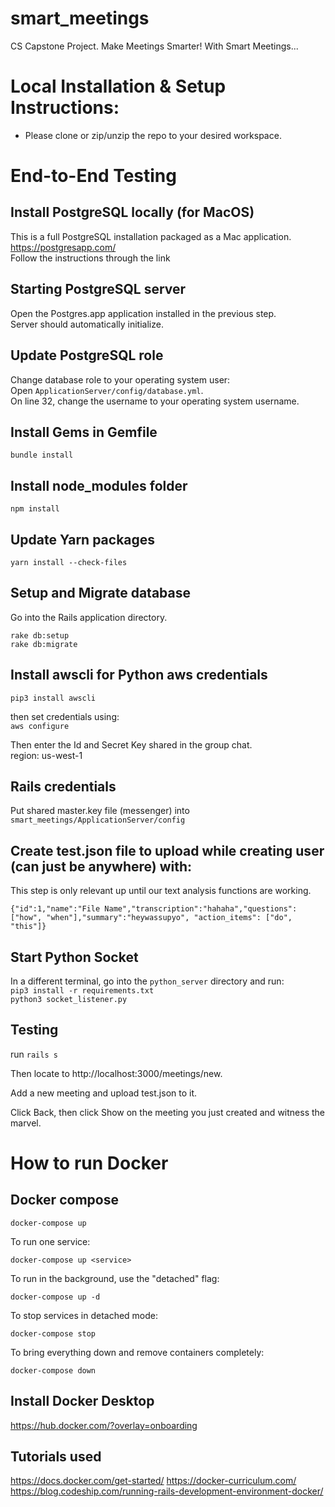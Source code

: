 # smart_meetings
CS Capstone Project. Make Meetings Smarter! With Smart Meetings...

# Local Installation & Setup Instructions:
- Please clone or zip/unzip the repo to your desired workspace.

# End-to-End Testing

## Install PostgreSQL locally (for MacOS)

This is a full PostgreSQL installation packaged as a Mac application.  
https://postgresapp.com/  
Follow the instructions through the link

## Starting PostgreSQL server

Open the Postgres.app application installed in the previous step.  
Server should automatically initialize.

## Update PostgreSQL role

Change database role to your operating system user:  
Open `ApplicationServer/config/database.yml`.  
On line 32, change the username to your operating system username.

## Install Gems in Gemfile

`bundle install`

## Install node_modules folder

`npm install`

## Update Yarn packages

`yarn install --check-files`

## Setup and Migrate database

Go into the Rails application directory.  
```
rake db:setup
rake db:migrate
```

## Install awscli for Python aws credentials

`pip3 install awscli`

then set credentials using:  
`aws configure`

Then enter the Id and Secret Key shared in the group chat.  
region: us-west-1

## Rails credentials

Put shared master.key file (messenger) into  
`smart_meetings/ApplicationServer/config`

## Create test.json file to upload while creating user (can just be anywhere) with:

This step is only relevant up until our text analysis functions are working.

`{"id":1,"name":"File Name","transcription":"hahaha","questions": ["how", "when"],"summary":"heywassupyo", "action_items": ["do", "this"]}`

## Start Python Socket

In a different terminal, go into the `python_server` directory and run:  
`pip3 install -r requirements.txt`  
`python3 socket_listener.py`

## Testing

run `rails s`

Then locate to http://localhost:3000/meetings/new.

Add a new meeting and upload test.json to it.

Click Back, then click Show on the meeting you just created and witness the marvel.

# How to run Docker

## Docker compose

`docker-compose up`

To run one service:

`docker-compose up <service>`

To run in the background, use the "detached" flag:

`docker-compose up -d`

To stop services in detached mode:

`docker-compose stop`

To bring everything down and remove containers completely:

`docker-compose down`

## Install Docker Desktop

<https://hub.docker.com/?overlay=onboarding>

## Tutorials used

<https://docs.docker.com/get-started/>
<https://docker-curriculum.com/>
<https://blog.codeship.com/running-rails-development-environment-docker/>
